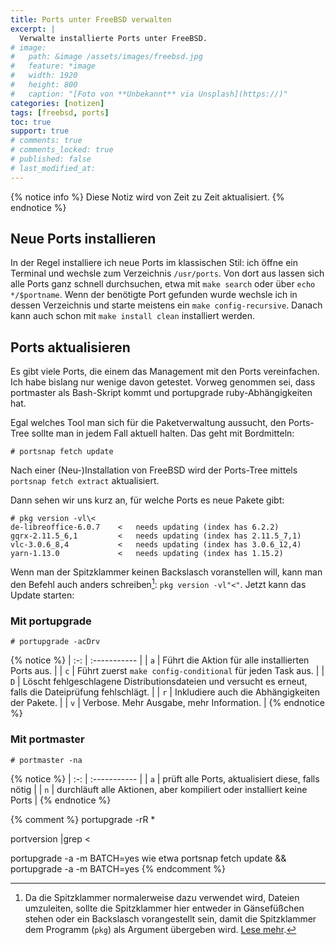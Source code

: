 ```yaml
---
title: Ports unter FreeBSD verwalten
excerpt: |
  Verwalte installierte Ports unter FreeBSD.
# image:
#   path: &image /assets/images/freebsd.jpg
#   feature: *image
#   width: 1920
#   height: 800
#   caption: "[Foto von **Unbekannt** via Unsplash](https://)"
categories: [notizen]
tags: [freebsd, ports]
toc: true
support: true
# comments: true
# comments_locked: true
# published: false
# last_modified_at: 
---
```


{% notice info %}
Diese Notiz wird von Zeit zu Zeit aktualisiert.
{% endnotice %}

## Neue Ports installieren

In der Regel installiere ich neue Ports im klassischen Stil: ich öffne ein
Terminal und wechsle zum Verzeichnis `/usr/ports`. Von dort aus lassen sich alle
Ports ganz schnell durchsuchen, etwa mit `make search` oder über
`echo */$portname`. Wenn der benötigte Port gefunden wurde wechsle ich in dessen
Verzeichnis und starte meistens ein `make config-recursive`. Danach kann auch
schon mit `make install clean` installiert werden.

## Ports aktualisieren

Es gibt viele Ports, die einem das Management mit den Ports vereinfachen. Ich
habe bislang nur wenige davon getestet. Vorweg genommen sei, dass portmaster als
Bash-Skript kommt und portupgrade ruby-Abhängigkeiten hat.

Egal welches Tool man sich für die Paketverwaltung aussucht, den Ports-Tree sollte
man in jedem Fall aktuell halten. Das geht mit Bordmitteln:

``` terminal
# portsnap fetch update
```

Nach einer (Neu-)Installation von FreeBSD wird der Ports-Tree mittels
`portsnap fetch extract` aktualisiert.

Dann sehen wir uns kurz an, für welche Ports es neue Pakete gibt:

``` terminal
# pkg version -vl\<
de-libreoffice-6.0.7    <   needs updating (index has 6.2.2)
gqrx-2.11.5_6,1         <   needs updating (index has 2.11.5_7,1)
vlc-3.0.6_8,4           <   needs updating (index has 3.0.6_12,4)
yarn-1.13.0             <   needs updating (index has 1.15.2)
```
Wenn man der Spitzklammer keinen Backslasch voranstellen will, kann man den
Befehl auch anders schreiben[^backslash]: `pkg version -vl"<"`. Jetzt kann das Update starten:

[^backslash]: Da die Spitzklammer normalerweise dazu verwendet wird, Dateien umzuleiten, sollte die Spitzklammer hier entweder in Gänsefüßchen stehen oder ein Backslasch vorangestellt sein, damit die Spitzklammer dem Programm (`pkg`) als Argument übergeben wird. [Lese mehr](https://scriptingosx.com/2017/08/special-characters/).

### Mit portupgrade

``` terminal
# portupgrade -acDrv
```

{% notice %}
| :-: | :----------- |
| `a`   | Führt die Aktion für alle installierten Ports aus. |
| `c`   | Führt zuerst `make config-conditional` für jeden Task aus. |
| `D`   | Löscht fehlgeschlagene Distributionsdateien und versucht es erneut, falls die Dateiprüfung fehlschlägt. |
| `r`   | Inkludiere auch die Abhängigkeiten der Pakete. |
| `v`   | Verbose. Mehr Ausgabe, mehr Information. |
{% endnotice %}

### Mit portmaster

``` terminal
# portmaster -na
```

{% notice %}
| :-: | :----------- |
| `a`   | prüft alle Ports, aktualisiert diese, falls nötig |
| `n`   | durchläuft alle Aktionen, aber kompiliert oder installiert keine Ports |
{% endnotice %}

{% comment %}
  portupgrade -rR *

  portversion |grep \<

  portupgrade -a -m BATCH=yes
  wie etwa
  portsnap fetch update && portupgrade -a -m BATCH=yes
{% endcomment %}
